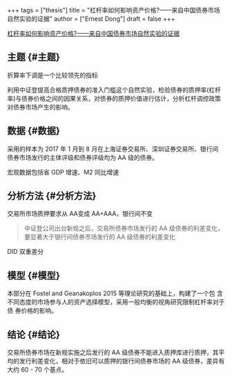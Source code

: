+++
tags = ["thesis"]
title = "杠杆率如何影响资产价格?——来自中国债券市场自然实验的证据"
author = ["Ernest Dong"]
draft = false
+++

[杠杆率如何影响资产价格?——来自中国债券市场自然实验的证据](/ox-hugo/杠杆率如何影响资产价格_——来自中国债券市场自然实验的证据_王永钦.pdf)


## 主题 {#主题}

折算率下调是一个比较领先的指标

利用中证登提高合格质押债券的准入门槛这个自然实验，检验债券的质押率(杠杆率)与债券价格之间的因果关系，对债券的质押价值进行估计，分析杠杆调控政策对债券市场产生的影响。


## 数据 {#数据}

采用的样本为 2017 年 1 月到 8 月在上海证券交易所、深圳证券交易所、银行间 债券市场发行的主体评级和债券评级均为 AA 级的债券。

宏观数据包括省 GDP 增速、M2 同比增速


## 分析方法 {#分析方法}

交易所市场质押要求从 AA变成 AA+AAA，银行间不变

> 中证登公司出台新规之后，交易所债券市场发行的 AA 级债券的利差变化，要显著大于银行间债券市场发行的 AA 级债券的利差变化

DID 双重差分


## 模型 {#模型}

本部分在 Fostel and Geanakoplos 2015 等理论研究的基础上，构建了一个包 含不同态度的市场参与人的资产选择模型，采用一般均衡的视角研究限制杠杆率对于债 券价格的影响。


## 结论 {#结论}

交易所债券市场在新规实施之后发行的 AA 级债券不能进入质押库进行质押，其平均的发行利差变化，相对于依旧可以质押的银行间债券市场的 AA 级债券，差异有大约 60 - 70 个基点。
